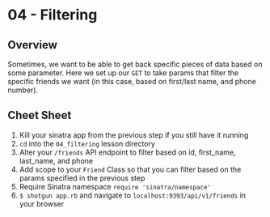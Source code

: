 # 04 - Filtering

## Overview

Sometimes, we want to be able to get back specific pieces of data based on some
parameter. Here we set up our `GET` to take params that filter the specific
friends we want (in this case, based on first/last name, and phone number).

## Cheet Sheet

1. Kill your sinatra app from the previous step if you still have it running
1. `cd` into the `04_filtering` lesson directory
1. Alter your `/friends` API endpoint to filter based on id, first_name,
last_name, and phone
1. Add scope to your `Friend` Class so that you can filter based on the params
specified in the previous step
1. Require Sinatra namespace `require 'sinatra/namespace'`
1. `$ shotgun app.rb` and navigate to `localhost:9393/api/v1/friends` in your browser
